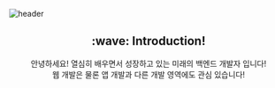 ![header](https://capsule-render.vercel.app/api?type=waving&color=auto&height=300&section=header&text=Woohyun%20Park&fontAlignY=40&fontSize=90&desc=Hello!%20Nice%20to%20meet%20you!&descAlignY=65)
<div align=center>
  <h2>:wave: Introduction! </h2>
  <p> 안녕하세요! 열심히 배우면서 성장하고 있는 미래의 백엔드 개발자 입니다!
    <br> 웹 개발은 물론 앱 개발과 다른 개발 영역에도 관심 있습니다! </
</div>
